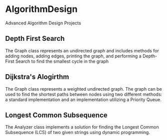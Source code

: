 # AlgorithmDesign
Advanced Algorithm Design Projects

## Depth First Search
The Graph class represents an undirected graph and includes methods for adding nodes, adding edges, printing the graph, and performing a Depth-First Search to find the smallest cycle in the graph

## Dijkstra's Alogirthm
The Graph class represents a weighted undirected graph. The graph can be used to find the shortest paths between nodes using two different methods: a standard implementation and an implementation utilizing a Priority Queue.

## Longest Common Subsequence 
The Analyzer class implements a solution for finding the Longest Common Subsequence (LCS) of two given strings using dynamic programming.

